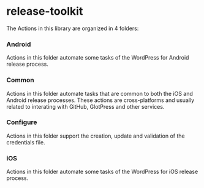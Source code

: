 # release-toolkit

The Actions in this library are organized in 4 folders:

### Android

Actions in this folder automate some tasks of the WordPress for Android release process. 

### Common

Actions in this folder automate tasks that are common to both the iOS and Android release processes.
These actions are cross-platforms and usually related to interating with GitHub, GlotPress and other services.  

### Configure

Actions in this folder support the creation, update and validation of the credentials file. 

### iOS

Actions in this folder automate some tasks of the WordPress for iOS release process. 